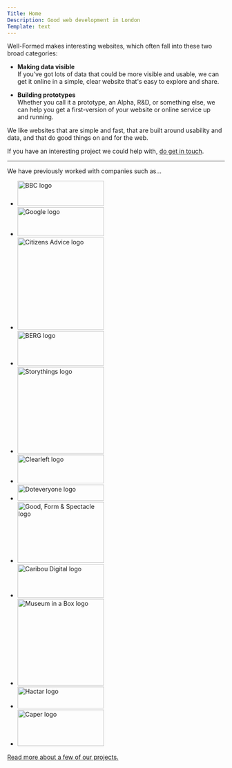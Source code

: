 ```yaml
---
Title: Home
Description: Good web development in London
Template: text
---
```


Well-Formed makes interesting websites, which often fall into these two broad&nbsp;categories:

* **Making data visible**  
  If you’ve got lots of data that could be more visible and usable, we can get it online in a simple, clear website that's easy to explore and&nbsp;share.

* **Building prototypes**  
  Whether you call it a prototype, an Alpha, R&D, or something else, we can help you get a first-version of your website or online service up and&nbsp;running.

We like websites that are simple and fast, that are built around usability and data, and that do good things on and for the web.

If you have an interesting project we could help with, [do&nbsp;get&nbsp;in&nbsp;touch](mailto:contact@well-formed.co.uk).

----

We have previously worked with companies such as…

<ul class="list--unstyled grid grid--6 grid--logos">
    <li>
        <img class="company-logo img--fluid" src="/assets/img/logos/bbc.png" alt="BBC logo" width="200" height="58">
    </li>
    <li>
        <img class="company-logo img--fluid" src="/assets/img/logos/google.png" alt="Google logo" width="200" height="67">
    </li>
    <li>
        <img class="company-logo img--fluid" src="/assets/img/logos/citizens-advice.png" alt="Citizens Advice logo" width="200" height="213">
    </li>
    <li>
        <img class="company-logo img--fluid" src="/assets/img/logos/berg.png" alt="BERG logo" width="200" height="80">
    </li>
    <li>
        <img class="company-logo img--fluid" src="/assets/img/logos/storythings.png" alt="Storythings logo" title="Storythings" width="200" height="200">
    </li>
    <li>
        <img class="company-logo img--fluid" src="/assets/img/logos/clearleft.png" alt="Clearleft logo" width="200" height="66">
    </li>
    <li>
        <img class="company-logo img--fluid" src="/assets/img/logos/doteveryone.png" alt="Doteveryone logo" width="200" height="37">
    </li>
    <li>
        <img class="company-logo img--fluid" src="/assets/img/logos/gfands.png" alt="Good, Form & Spectacle logo" title="Good, Form & Spectacle" width="200" height="141">
    </li>
    <li>
        <img class="company-logo img--fluid" src="/assets/img/logos/caribou-digital.png" alt="Caribou Digital logo" width="200" height="77">
    </li>
    <li>
        <img class="company-logo img--fluid" src="/assets/img/logos/museum-in-a-box.png" alt="Museum in a Box logo" title="Museum in a Box" width="200" height="200">
    </li>
    <li>
        <img class="company-logo img--fluid" src="/assets/img/logos/hactar.png" alt="Hactar logo" width="200" height="50">
    </li>
    <li>
        <img class="company-logo img--fluid" src="/assets/img/logos/caper.png" alt="Caper logo" width="200" height="84">
    </li>
</ul>

[Read more about a few of our projects.](/projects)

<!--
<div style="display:inline-block;width:100px;height:100px;background:#faed3e"></div>
<div style="display:inline-block;width:100px;height:100px;background:#000"></div>
<div style="display:inline-block;width:100px;height:100px;background:#03a1c6"></div>
<div style="display:inline-block;width:100px;height:100px;background:#949494"></div>
-->
